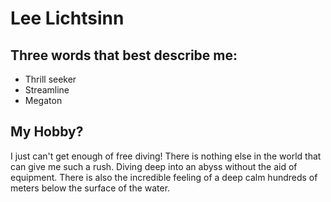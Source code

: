 # Lee Lichtsinn

## Three words that best describe me:
- Thrill seeker
- Streamline
- Megaton

## My Hobby?
I just can't get enough of free diving! There is nothing else in the world that can give me such a rush. Diving deep into an abyss without the aid of equipment. There is also the incredible feeling of a deep calm hundreds of meters below the surface of the water.
